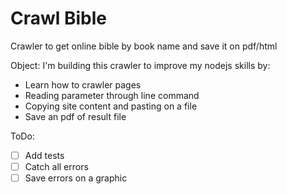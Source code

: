 # Crawl Bible

Crawler to get online bible by book name and save it on pdf/html

Object: I'm building this crawler to improve my nodejs skills by:

* Learn how to crawler pages  
* Reading parameter through line command  
* Copying site content and pasting on a file  
* Save an pdf of result file  

ToDo:

- [ ] Add tests
- [ ] Catch all errors
- [ ] Save errors on a graphic 
